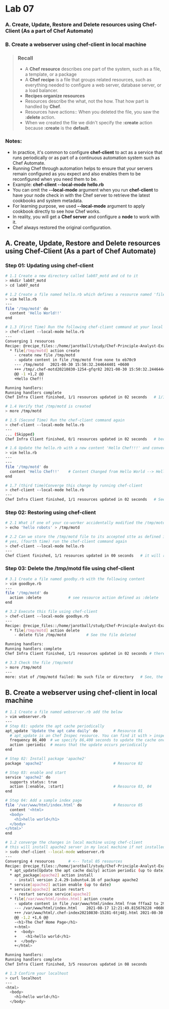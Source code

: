 # Lab 07
### **A**. Create, Update, Restore and Delete resources using Chef-Client (As a part of Chef Automate) <br>
### **B**. Create a webserver using chef-client in local machine

> ### Recall
> - A **Chef resource** describes one part of the system, such as a file, a template, or a package
> - A **Chef recipe** is a file that groups related resources, such as everything needed to configure a web server, database server, or a load balancer.
> - **Recipes organize resources**
> - Resources describe the what, not the how. That how part is handled by **Chef**.
> - Resources have actions:: When you deleted the file, you saw the **:delete** action.
> - When we created the file we didn't specify the **:create** action because **:create** is the **default**.

### Notes:
- In practice, it's common to configure **chef-client** to act as a service that runs periodically or as part of a continuous automation system such as Chef Automate. 
- Running Chef through automation helps to ensure that your servers remain configured as you expect and also enables them to be reconfigured when you need them to be.
- Example: **chef-client --local-mode hello.rb** 
- You can omit the **--local-mode** argument when you run **chef-client** to have your node check in with the Chef server to retrieve the latest cookbooks and system metadata.
- For learning purpose, we used **--local-mode** argument to apply cookbook directly to see how Chef works.
- In reality, you will get a **Chef server** and configure a **node** to work with it.
- Chef always restored the original configuration.



## A. Create, Update, Restore and Delete resources using Chef-Client (As a part of Chef Automate) <br>

### Step 01: Updating using chef-client
```bash
# 1.1 Create a new directory called lab07_motd and cd to it
> mkdir lab07_motd
> cd lab07_motd

# 1.2 Create a file named hello.rb which defines a resource named 'file' to create /tmp/motd with some content
> vim hello.rb
---
file '/tmp/motd' do
  content 'Hello World!!'
end

# 1.3 (First Time) Run the following chef-client command at your local machien to apply what you've written
> chef-client --local-mode hello.rb 
---
Converging 1 resources
Recipe: @recipe_files::/home/jarotball/study/Chef-Principle-Analyst-Exam-Prep/2_Learn the Chef Infra Language/lab07_motd/hello.rb
  * file[/tmp/motd] action create
    - create new file /tmp/motd
    - update content in file /tmp/motd from none to eb70c9
    --- /tmp/motd	2021-08-30 15:50:32.244644401 +0600
    +++ /tmp/.chef-motd20210830-1254-gfqr82	2021-08-30 15:50:32.244644401 +0600
    @@ -1 +1,2 @@
    +Hello Chef!!

Running handlers:
Running handlers complete
Chef Infra Client finished, 1/1 resources updated in 02 seconds   # 1/1 resource updated

# 1.4 Verify that /tmp/motd is created
> more /tmp/motd

# 1.5 (Second Time) Run the chef-client command again
> chef-client --local-mode hello.rb 
---
... (Skipped)
Chef Infra Client finished, 0/1 resources updated in 02 seconds   # because chef-client didnt found any changes and therey by didnt converge and didnt create the /tmp/motd file again

# 1.6 Update the hello.rb with a new content 'Hello Chef!!!' and converge this
> vim hello.rb
---
---
file '/tmp/motd' do
  content 'Hello Chef!!'    # Content Changed from Hello World --> Hello Chef!!!
end

# 1.7 (third time)Converge this change by running chef-client
> chef-client --local-mode hello.rb 
---
Chef Infra Client finished, 1/1 resources updated in 02 seconds   # See, Changes converrged and the /tmp/motd file updated
```


### Step 02: Restoring using chef-client
```bash
# 2.1 What if one of your co-worker accidentally modified the /tmp/motd file content
> echo 'hello robots' > /tmp/motd

# 2.2 Can we store the /tmp/motd file to its accepted stte as defined in hello.rb?
# yes, (fourth time) run the chef-client command again
> chef-client --local-mode hello.rb
---
Chef Client finished, 1/1 resources updated in 00 seconds   # it will restore the /tmp/motd file to its original and expected state as defined in hello.rb file
```

### Step 03: Delete the /tmp/motd file using chef-client
```bash
# 3.1 Create a file named goodby.rb with the following content
> vim goodbye.rb
---
file '/tmp/motd' do
  action :delete            # see resource action defined as :delete
end

# 3.2 Execute this file using chef-client
> chef-client --local-mode goodbye.rb
---
Recipe: @recipe_files::/home/jarotball/study/Chef-Principle-Analyst-Exam-Prep/2_Learn the Chef Infra Language/lab07_motd/goodbye.rb
  * file[/tmp/motd] action delete
    - delete file /tmp/motd         # See the file deleted

Running handlers:
Running handlers complete
Chef Infra Client finished, 1/1 resources updated in 02 seconds # thereby 1/1 resource (file) updated (deleted)

# 3.3 Check the file /tmp/motd
> more /tmp/motd
---
more: stat of /tmp/motd failed: No such file or directory   # See, the file doesnt exists anymore
```

## B. Create a webserver using chef-client in local machine
```bash
# 1.1 Create a file named webserver.rb add the below
> vim webserver.rb
---
# Step 01: update the apt cache periodically
apt_update 'Update the apt cahe daily' do       # Resource 01
  # apt_update is an Chef Inspec resource. You can find it with > inspec shell > help resources
  frequency 86_400  # we specify 86,400 seconds to update the cache once every 24 hours. _ is a rybu notion to make it more readable.
  action :periodic  # means that the update occurs periodically
end

# Step 02: Install package 'apache2'
package 'apache2'                               # Resource 02

# Step 03: enable and start
service 'apache2' do
  supports status: true
  action [:enable, :start]                      # Resource 03, 04
end

# Step 04: Add a sample index page
file '/var/www/html/index.html' do              # Resource 05
  content '<html>
  <body>
    <h1>hello world</h1>
  </body>
</html>'
end

# 1.2 converge the changes in local machine using chef-client
# this will install apache2 server in my local machine if not installed earlier
> sudo chef-client --local-mode webserver.rb
---
Converging 4 resources      # <-- Total 05 resources
Recipe: @recipe_files::/home/jarotball/study/Chef-Principle-Analyst-Exam-Prep/2_Learn the Chef Infra Language/lab07_motd/webserver.rb
  * apt_update[Update the apt cache daily] action periodic (up to date)
  * apt_package[apache2] action install
    - install version 2.4.29-1ubuntu4.16 of package apache2
  * service[apache2] action enable (up to date)
  * service[apache2] action restart
    - restart service service[apache2]
  * file[/var/www/html/index.html] action create
    - update content in file /var/www/html/index.html from fffaa2 to 2914aa
    --- /var/www/html/index.html	2021-08-17 12:21:49.815676228 +0600
    +++ /var/www/html/.chef-index20210830-15281-6tj48j.html	2021-08-30 16:35:06.978990772 +0600
    @@ -1,2 +1,6 @@
    -<h1>The Chef Home Page</h1>
    +<html>
    +  <body>
    +    <h1>hello world</h1>
    +  </body>
    +</html>

Running handlers:
Running handlers complete
Chef Infra Client finished, 3/5 resources updated in 08 seconds

# 1.3 Confirm your localhost 
> curl localhost
---
<html>
  <body>
    <h1>hello world</h1>
  </body>
```
